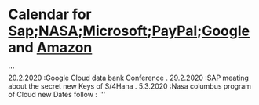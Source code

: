 # Calendar for [Sap](https://www.sap.com/germany/cmp/dg/s4hana-move-general-request/index.html?campaigncode=CRM-DE20-PPC-DDE_DCRTA0&source=ppc-mee-ao-dg_S4H_x_DE_x_x-GOO-x-x&DFA=1&gclid=Cj0KCQiA7aPyBRChARIsAJfWCgJgR-xljMbrXhHrM0fdfPuITPeomw1mOtsuNCCW7gpE0R-GSpFVOEkaAs6PEALw_wcB&gclsrc=aw.dshttps://www.sap.com/germany/cmp/dg/s4hana-move-general-request/index.html?campaigncode=CRM-DE20-PPC-DDE_DCRTA0&source=ppc-mee-ao-dg_S4H_x_DE_x_x-GOO-x-x&DFA=1&gclid=Cj0KCQiA7aPyBRChARIsAJfWCgJgR-xljMbrXhHrM0fdfPuITPeomw1mOtsuNCCW7gpE0R-GSpFVOEkaAs6PEALw_wcB&gclsrc=aw.ds);[NASA](https://www.nasa.gov/);[Microsoft](https://www.microsoft.com/de-de/ai?activetab=pivot1%3aprimaryr5);[PayPal](https://www.paypal.com/de/home);[Google](https://www.google.de/) and [Amazon](https://www.amazon.de/?&tag=hydraamazon09-21&ref=pd_sl_781ozcfkw7_e&adgrpid=71137539015&hvpone=&hvptwo=&hvadid=391572096639&hvpos=&hvnetw=g&hvrand=1678609853227691) 

'''  
20.2.2020 :Google Cloud data bank Conference .
29.2.2020 :SAP meating about the secret new Keys of S/4Hana . 
5.3.2020 :Nasa columbus program of Cloud
new Dates follow :
'''
 

